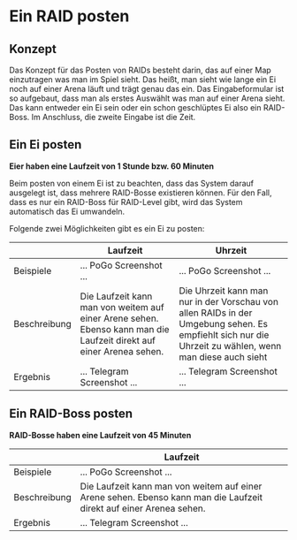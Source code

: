 # Ein RAID posten

## Konzept 

Das Konzept für das Posten von RAIDs besteht darin, das auf einer Map einzutragen was man im Spiel sieht. Das heißt, man sieht wie lange ein Ei noch auf einer Arena läuft und trägt genau das ein. Das Eingabeformular ist so aufgebaut, dass man als erstes Auswählt was man auf einer Arena sieht. Das kann entweder ein Ei sein oder ein schon geschlüptes Ei also ein RAID-Boss. Im Anschluss, die zweite Eingabe ist die Zeit. 

## Ein Ei posten

__Eier haben eine Laufzeit von 1 Stunde bzw. 60 Minuten__

Beim posten von einem Ei ist zu beachten, dass das System darauf ausgelegt ist, dass mehrere RAID-Bosse existieren können. Für den Fall, dass es nur ein RAID-Boss für RAID-Level gibt, wird das System automatisch das Ei umwandeln.

Folgende zwei Möglichkeiten gibt es ein Ei zu posten:

|| Laufzeit | Uhrzeit  |
|-|----------|----------|
|Beispiele | ... PoGo Screenshot ...  | ... PoGo Screenshot ... |
|Beschreibung | Die Laufzeit kann man von weitem auf einer Arene sehen. Ebenso kann man die Laufzeit direkt auf einer Arenea sehen. | Die Uhrzeit kann man nur in der Vorschau von allen RAIDs in der Umgebung sehen. Es empfiehlt sich nur die Uhrzeit zu wählen, wenn man diese auch sieht  |
| Ergebnis|  ... Telegram Screenshot ...  | ... Telegram Screenshot ... |

## Ein RAID-Boss posten

__RAID-Bosse haben eine Laufzeit von 45 Minuten__

|| Laufzeit |
|-|----------|
|Beispiele | ... PoGo Screenshot ...  |
|Beschreibung | Die Laufzeit kann man von weitem auf einer Arene sehen. Ebenso kann man die Laufzeit direkt auf einer Arenea sehen. |
| Ergebnis|  ... Telegram Screenshot ...  |

